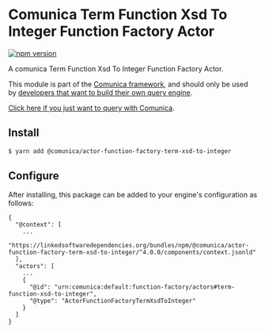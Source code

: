 # Comunica Term Function Xsd To Integer Function Factory Actor

[![npm version](https://badge.fury.io/js/%40comunica%2Factor-function-factory-term-function-xsd-to-integer.svg)](https://www.npmjs.com/package/@comunica/actor-function-factory-term-xsd-to-integer)

A comunica Term Function Xsd To Integer Function Factory Actor.

This module is part of the [Comunica framework](https://github.com/comunica/comunica),
and should only be used by [developers that want to build their own query engine](https://comunica.dev/docs/modify/).

[Click here if you just want to query with Comunica](https://comunica.dev/docs/query/).

## Install

```bash
$ yarn add @comunica/actor-function-factory-term-xsd-to-integer
```

## Configure

After installing, this package can be added to your engine's configuration as follows:
```text
{
  "@context": [
    ...
    "https://linkedsoftwaredependencies.org/bundles/npm/@comunica/actor-function-factory-term-xsd-to-integer/^4.0.0/components/context.jsonld"
  ],
  "actors": [
    ...
    {
      "@id": "urn:comunica:default:function-factory/actors#term-function-xsd-to-integer",
      "@type": "ActorFunctionFactoryTermXsdToInteger"
    }
  ]
}
```
